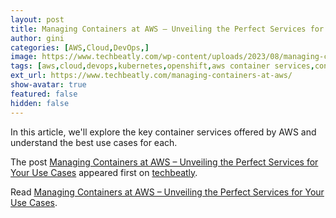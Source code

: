 ```yaml
---
layout: post
title: Managing Containers at AWS – Unveiling the Perfect Services for Your Use Cases
author: gini
categories: [AWS,Cloud,DevOps,]
image: https://www.techbeatly.com/wp-content/uploads/2023/08/managing-containers-at-aws-1024x576.png
tags: [aws,cloud,devops,kubernetes,openshift,aws container services,container service in aws,containers,manage containers in amazon web service,managing containers at aws,]
ext_url: https://www.techbeatly.com/managing-containers-at-aws/
show-avatar: true
featured: false
hidden: false
---
```


<p>In this article, we'll explore the key container services offered by AWS and understand the best use cases for each.</p>
<p>The post <a href="https://www.techbeatly.com/managing-containers-at-aws/">Managing Containers at AWS &#8211; Unveiling the Perfect Services for Your Use Cases</a> appeared first on <a href="https://www.techbeatly.com">techbeatly</a>.</p>

Read [Managing Containers at AWS – Unveiling the Perfect Services for Your Use Cases](https://www.techbeatly.com/managing-containers-at-aws/).
